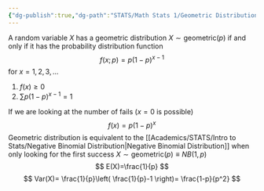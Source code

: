 ```yaml
---
{"dg-publish":true,"dg-path":"STATS/Math Stats 1/Geometric Distribution.md","permalink":"/stats/math-stats-1/geometric-distribution/","created":"2024-11-19T16:46:16.169-05:00","updated":"2025-07-07T18:02:31.332-04:00"}
---
```


A random variable $X$ has a geometric distribution $X\sim \text{geometric}(p)$ if and only if it has the probability distribution function
$$
f(x;p)=p(1-p)^{ x-1}
$$
for $x=1,2,3,\dots$
1. $f(x)\geq 0$
2. $\sum p(1-p)^{ x-1}=1$

If we are looking at the number of fails ($x=0$ is possible)
$$
f(x)=p(1-p)^x
$$
Geometric distribution is equivalent to the [[Academics/STATS/Intro to Stats/Negative Binomial Distribution\|Negative Binomial Distribution]] when only looking for the first success
$X\sim \text{geometric}(p)\equiv NB(1,p)$ 
$$
E(X)=\frac{1}{p}
$$
$$
Var(X)= \frac{1}{p}\left(  \frac{1}{p}-1 \right)= \frac{1-p}{p^2}
$$

